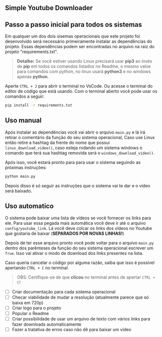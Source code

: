 ## Simple Youtube Downloader

## Passo a passo inicial para todos os sistemas

Em qualquer um dos dois sisemas operacionais que este projeto foi desenvolvido será necessário primeiramente instalar
as dependẽncias do projeto. Essas dependências podem ser encontradas no arquivo na raiz do projeto "requirements.txt".

> **Detalhe:**
> Se você estiver usando Linux precisará usar **pip3** ao invés de **pip** em todos os comandos listados no Readme, o mesmo valoe para
> comandos com python, no linux usará **python3** e no windows apenas **python**.

Aperte `CTRL + J` para abrir o terminal no VsCode. Ou acesse o terminal do editor de código que está usando. Com o terminal aberto você pode usar os comandos a seguir:

```bash
pip install -r requirements.txt
```

## Uso manual

Após instalar as dependências você vai abrir o arquivo `main.py` e lá irá retirar o comentário da função do seu sistema operacional,
Caso use Linux então retire a hashtag da frente do nome que possui `linux_download_video()`, caso esteja rodando um sistema windows
o comando que terá sua hashtag removida será o `windows_download_video()`.

Após isso, você estará pronto para para usar o sistema seguindo as próximas instruções:

```bash
python main.py
```

Depois disso é só seguir as instruções que o sistema vai te dar e o vídeo será baixado.

## Uso automatico

O sistema pode baixar uma lista de vídeos se você fornecer os links para ele. Para usar essa pegada mais automática você deve ir até o arquivo `config/youtube_link`. Lá você deve colcar os links dos vídeos no Youtube que gostaria de baixar (**SEPARADOS POR NOVAS LINHAS!**)

Depois de ter esse arquivo pronto você pode voltar para o arquivo `main.py` dentro dos parênteses da função do seu sistema operacional escrever um `True`. Isso vai ativar o modo de download dos links presentes na lista.

Caso queria cancelar o código por alguma razão, saiba que isso é possível apertando `CTRL + C` no terminal.
> OBS: Certifique-se de que **clicou** no terminal antes de apertar `CTRL + C`!


- [ ] Criar documentação para cada sistema operacional
- [ ] Checar viabilidade de mudar a resolução (atualmente parece que só baixa em 720p)
- [ ] Criar logo para o projeto
- [ ] Popular o Readme
- [ ] Criar possibilidade de usar um arquivo de texto com vários links para fazer downloads automaticamente
- [ ] Fazer a tratativa de erros caso não dê para baixar um vídeo
